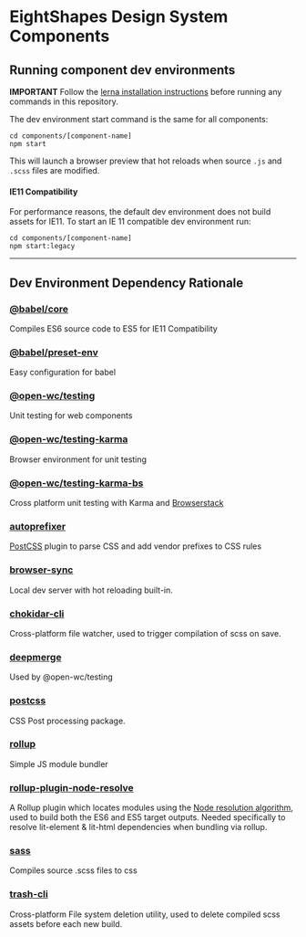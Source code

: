 # EightShapes Design System Components


## Running component dev environments
**IMPORTANT** Follow the [lerna installation instructions](../documentation/lerna.md) before running any commands in this repository.

The dev environment start command is the same for all components:

```
cd components/[component-name]
npm start
```

This will launch a browser preview that hot reloads when  source `.js` and `.scss` files are modified.

#### IE11 Compatibility
For performance reasons, the default dev environment does not build assets for IE11. To start an IE 11 compatible dev environment run:

```
cd components/[component-name]
npm start:legacy
```

---
## Dev Environment Dependency Rationale
### [@babel/core](https://github.com/babel/babel/tree/master/packages/babel-core)
Compiles ES6 source code to ES5 for IE11 Compatibility

### [@babel/preset-env](https://github.com/babel/babel/tree/master/packages/babel-preset-env)
Easy configuration for babel

### [@open-wc/testing](https://open-wc.org/testing/)
Unit testing for web components

### [@open-wc/testing-karma](https://open-wc.org/testing/#karma)
Browser environment for unit testing

### [@open-wc/testing-karma-bs](https://open-wc.org/testing/testing-karma-bs.html)
Cross platform unit testing with Karma and [Browserstack](https://www.browserstack.com)

### [autoprefixer](https://github.com/postcss/autoprefixer#readme)
[PostCSS](https://github.com/postcss/postcss) plugin to parse CSS and add vendor prefixes to CSS rules

### [browser-sync](https://www.browsersync.io)
Local dev server with hot reloading built-in.

### [chokidar-cli](https://github.com/kimmobrunfeldt/chokidar-cli)
Cross-platform file watcher, used to trigger compilation of scss on save.

### [deepmerge](https://github.com/TehShrike/deepmerge)
Used by @open-wc/testing

### [postcss](https://github.com/postcss/postcss)
CSS Post processing package.

### [rollup](https://rollupjs.org/guide/en/)
Simple JS module bundler

### [rollup-plugin-node-resolve](https://github.com/rollup/plugins/tree/master/packages/node-resolve)
A Rollup plugin which locates modules using the [Node resolution algorithm](https://nodejs.org/api/modules.html#modules_all_together), used to build both the ES6 and ES5 target outputs. Needed specifically to resolve lit-element & lit-html dependencies when bundling via rollup.

### [sass](https://github.com/sass/dart-sass)
Compiles source .scss files to css

### [trash-cli](https://github.com/sindresorhus/trash-cli#readme)
Cross-platform File system deletion utility, used to delete compiled scss assets before each new build.




